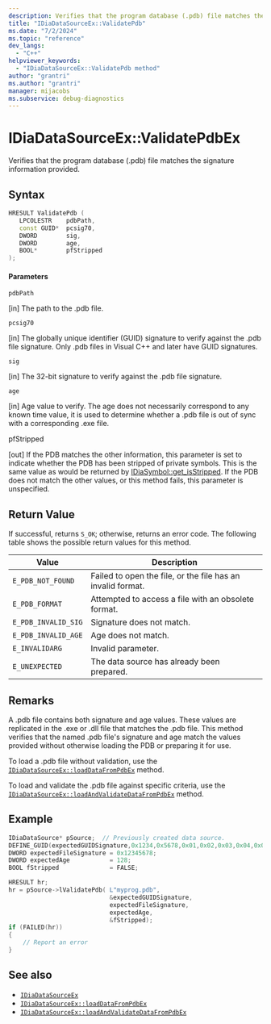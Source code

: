 ```yaml
---
description: Verifies that the program database (.pdb) file matches the signature information provided.
title: "IDiaDataSourceEx::ValidatePdb"
ms.date: "7/2/2024"
ms.topic: "reference"
dev_langs:
  - "C++"
helpviewer_keywords:
  - "IDiaDataSourceEx::ValidatePdb method"
author: "grantri"
ms.author: "grantri"
manager: mijacobs
ms.subservice: debug-diagnostics
---
```


# IDiaDataSourceEx::ValidatePdbEx

Verifies that the program database (.pdb) file matches the signature information provided.

## Syntax

```c++
HRESULT ValidatePdb ( 
   LPCOLESTR    pdbPath,
   const GUID*  pcsig70,
   DWORD        sig,
   DWORD        age,
   BOOL*        pfStripped
);
```

#### Parameters

`pdbPath`

[in] The path to the .pdb file.

`pcsig70`

[in] The globally unique identifier (GUID) signature to verify against the .pdb file signature. Only .pdb files in Visual C++ and later have GUID signatures.

`sig`

[in] The 32-bit signature to verify against the .pdb file signature.

`age`

[in] Age value to verify. The age does not necessarily correspond to any known time value, it is used to determine whether a .pdb file is out of sync with a corresponding .exe file.

pfStripped

[out] If the PDB matches the other information, this parameter is set to indicate whether the PDB has been stripped of private symbols. This is the same value as would be returned by [IDiaSymbol::get_isStripped](../../debugger/debug-interface-access/idiasymbol-get-isstripped.md). If the PDB does not match the other values, or this method fails, this parameter is unspecified. 

## Return Value

If successful, returns `S_OK`; otherwise, returns an error code. The following table shows the possible return values for this method.

|Value|Description|
|-----------|-----------------|
|`E_PDB_NOT_FOUND`|Failed to open the file, or the file has an invalid format.|
|`E_PDB_FORMAT`|Attempted to access a file with an obsolete format.|
|`E_PDB_INVALID_SIG`|Signature does not match.|
|`E_PDB_INVALID_AGE`|Age does not match.|
|`E_INVALIDARG`|Invalid parameter.|
|`E_UNEXPECTED`|The data source has already been prepared.|

## Remarks

A .pdb file contains both signature and age values. These values are replicated in the .exe or .dll file that matches the .pdb file. This method verifies that the named .pdb file's signature and age match the values provided without otherwise loading the PDB or preparing it for use.

To load a .pdb file without validation, use the [`IDiaDataSourceEx::loadDataFromPdbEx`](../../debugger/debug-interface-access/idiadatasourceex-loaddatafrompdbex.md) method.

To load and validate the .pdb file against specific criteria, use the [`IDiaDataSourceEx::loadAndValidateDataFromPdbEx`](../../debugger/debug-interface-access/idiadatasourceex-loadandvalidatedatafrompdbex.md) method.

## Example

```c++
IDiaDataSource* pSource;  // Previously created data source.
DEFINE_GUID(expectedGUIDSignature,0x1234,0x5678,0x01,0x02,0x03,0x04,0x05,0x06,0x07,0x08);
DWORD expectedFileSignature = 0x12345678;
DWORD expectedAge           = 128;
BOOL fStripped              = FALSE;

HRESULT hr;
hr = pSource->lValidatePdb( L"myprog.pdb",
                            &expectedGUIDSignature,
                            expectedFileSignature,
                            expectedAge,
                            &fStripped);
if (FAILED(hr))
{
    // Report an error
}

```

## See also

- [`IDiaDataSourceEx`](../../debugger/debug-interface-access/idiadatasourceex.md)
- [`IDiaDataSourceEx::loadDataFromPdbEx`](../../debugger/debug-interface-access/idiadatasourceex-loaddatafrompdbex.md)
- [`IDiaDataSourceEx::loadAndValidateDataFromPdbEx`](../../debugger/debug-interface-access/idiadatasourceex-loadandvalidatedatafrompdbex.md)
